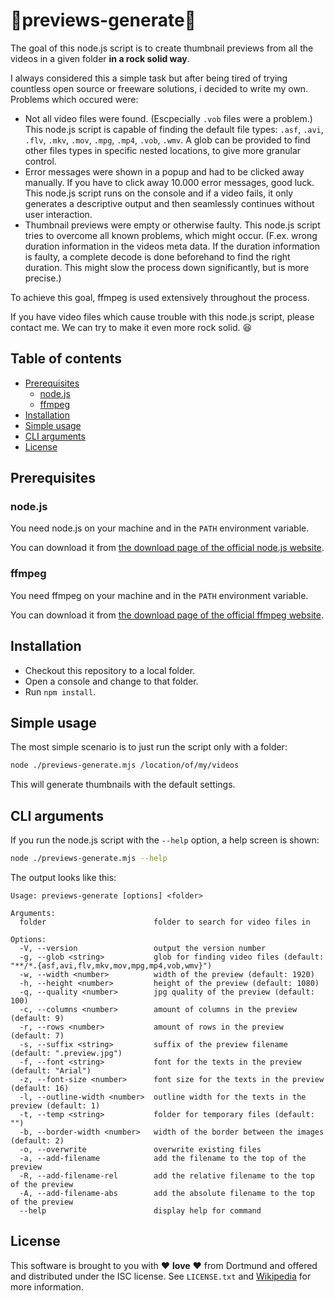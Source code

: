 # :vhs:previews-generate:vhs:

The goal of this node.js script is to create thumbnail previews from all the videos in a given folder
**in a rock solid way**.

I always considered this a simple task but after being tired of trying countless open source or freeware solutions,
i decided to write my own. Problems which occured were:

- Not all video files were found. (Escpecially `.vob` files were a problem.) This node.js script is capable
  of finding the default file types: `.asf`, `.avi`, `.flv`, `.mkv`, `.mov`, `.mpg`, `.mp4`, `.vob`, `.wmv`. A
  glob can be provided to find other files types in specific nested locations, to give more granular control.
- Error messages were shown in a popup and had to be clicked away manually. If you have to click away 10.000 error
  messages, good luck. This node.js script runs on the console and if a video fails, it only generates a descriptive
  output and then seamlessly continues without user interaction.
- Thumbnail previews were empty or otherwise faulty. This node.js script tries to overcome all known problems,
  which might occur. (F.ex. wrong duration information in the videos meta data. If the duration information is faulty,
  a complete decode is done beforehand to find the right duration. This might slow the process down significantly,
  but is more precise.)

To achieve this goal, ffmpeg is used extensively throughout the process.

If you have video files which cause trouble with this node.js script, please contact me. We can try to make it
even more rock solid. :laughing:

## Table of contents

- [Prerequisites](#prerequisites)
    - [node.js](#nodejs)
    - [ffmpeg](#ffmpeg)
- [Installation](#installation)
- [Simple usage](#simple-usage)
- [CLI arguments](#cli-arguments)
- [License](#license)

## <a name="prerequisites"></a> Prerequisites

### <a name="nodejs"></a> node.js

You need node.js on your machine and in the `PATH` environment variable.

You can download it from [the download page of the official node.js website](https://nodejs.org/en/download).

### <a name="ffmpeg"></a> ffmpeg

You need ffmpeg on your machine and in the `PATH` environment variable.

You can download it from [the download page of the official ffmpeg website](https://www.ffmpeg.org/download.html).

## <a name="installation"></a> Installation

- Checkout this repository to a local folder.
- Open a console and change to that folder.
- Run `npm install`.

## <a name="simple-usage"></a> Simple usage

The most simple scenario is to just run the script only with a folder:

```sh
node ./previews-generate.mjs /location/of/my/videos
```

This will generate thumbnails with the default settings.

## <a name="cli-arguments"></a> CLI arguments

If you run the node.js script with the `--help` option, a help screen is shown:

```sh
node ./previews-generate.mjs --help
```

The output looks like this:

```
Usage: previews-generate [options] <folder>

Arguments:
  folder                        folder to search for video files in

Options:
  -V, --version                 output the version number
  -g, --glob <string>           glob for finding video files (default: "**/*.{asf,avi,flv,mkv,mov,mpg,mp4,vob,wmv}")
  -w, --width <number>          width of the preview (default: 1920)
  -h, --height <number>         height of the preview (default: 1080)
  -q, --quality <number>        jpg quality of the preview (default: 100)
  -c, --columns <number>        amount of columns in the preview (default: 9)
  -r, --rows <number>           amount of rows in the preview (default: 7)
  -s, --suffix <string>         suffix of the preview filename (default: ".preview.jpg")
  -f, --font <string>           font for the texts in the preview (default: "Arial")
  -z, --font-size <number>      font size for the texts in the preview (default: 16)
  -l, --outline-width <number>  outline width for the texts in the preview (default: 1)
  -t, --temp <string>           folder for temporary files (default: "")
  -b, --border-width <number>   width of the border between the images (default: 2)
  -o, --overwrite               overwrite existing files
  -a, --add-filename            add the filename to the top of the preview
  -R, --add-filename-rel        add the relative filename to the top of the preview
  -A, --add-filename-abs        add the absolute filename to the top of the preview
  --help                        display help for command
```

## <a name="license"></a> License

This software is brought to you with :heart: **love** :heart: from Dortmund and offered and distributed under the ISC
license. See `LICENSE.txt` and [Wikipedia](https://en.wikipedia.org/wiki/ISC_license) for more information.
